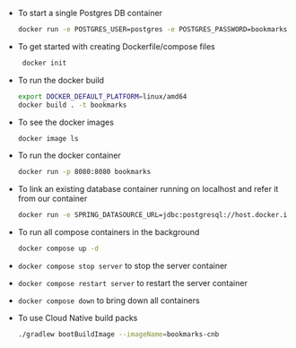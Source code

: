 - To start a single Postgres DB container
  ```bash
  docker run -e POSTGRES_USER=postgres -e POSTGRES_PASSWORD=bookmarks -e POSTGRES_DB=bookmarks -d -p 5432:5432 postgres:16.3
  ```

- To get started with creating Dockerfile/compose files
    ```bash
     docker init
    ```

- To run the docker build
  ```bash
  export DOCKER_DEFAULT_PLATFORM=linux/amd64
  docker build . -t bookmarks
  ```

- To see the docker images
  ```bash
  docker image ls
  ```

- To run the docker container
  ```bash
  docker run -p 8080:8080 bookmarks
  ```

- To link an existing database container running on localhost and refer it from our container
  ```bash
  docker run -e SPRING_DATASOURCE_URL=jdbc:postgresql://host.docker.internal:5432/bookmarks -p 8080:8080 bookmarks
  ```

- To run all compose containers in the background
  ```bash
  docker compose up -d
  ```

- `docker compose stop server` to stop the server container
- `docker compose restart server` to restart the server container
- `docker compose down` to bring down all containers

- To use Cloud Native build packs
  ```bash
  ./gradlew bootBuildImage --imageName=bookmarks-cnb
  ```